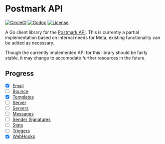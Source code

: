 # Postmark API

[![CircleCI](https://circleci.com/gh/rastech/postmark.svg?style=svg)](https://circleci.com/gh/rastech/postmark)
[![Godoc](https://img.shields.io/badge/godoc-reference-5272B4.svg?style=flat-square)](https://godoc.org/github.com/rastech/postmark)
[![License](https://img.shields.io/badge/license-Apache%202.0-red.svg?style=flat-squared)](https://github.com/rastech/postmark/blob/master/LICENSE)


A Go client library for the [Postmark API](http://developer.postmarkapp.com). This is currently a partial implementation based on internal needs for Meta, existing functionality can be added as necessary.

Though the currently implemented API for this library should be fairly stable, it may change to accomodate further resources in the future.

## Progress

- [x] [Email](http://developer.postmarkapp.com/developer-api-email.html)
- [ ] [Bounce](http://developer.postmarkapp.com/developer-api-bounce.html)
- [x] [Templates](http://developer.postmarkapp.com/developer-api-templates.html)
- [ ] [Server](http://developer.postmarkapp.com/developer-api-server.html)
- [ ] [Servers](http://developer.postmarkapp.com/developer-api-servers.html)
- [ ] [Messages](http://developer.postmarkapp.com/developer-api-messages.html)
- [ ] [Sender Signatures](http://developer.postmarkapp.com/developer-api-signatures.html)
- [ ] [Stats](http://developer.postmarkapp.com/developer-api-stats.html)
- [ ] [Triggers](http://developer.postmarkapp.com/developer-api-triggers.html)
- [x] [WebHooks](http://developer.postmarkapp.com/developer-webhooks-overview.html)
